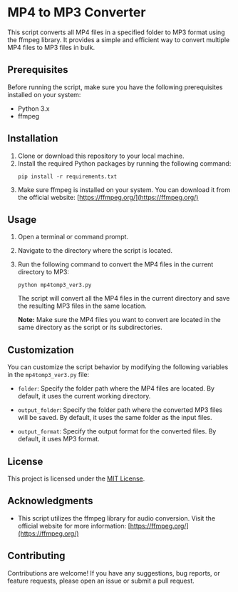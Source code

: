# MP4 to MP3 Converter

This script converts all MP4 files in a specified folder to MP3 format using the ffmpeg library. It provides a simple and efficient way to convert multiple MP4 files to MP3 files in bulk.

## Prerequisites

Before running the script, make sure you have the following prerequisites installed on your system:

- Python 3.x
- ffmpeg

## Installation

1. Clone or download this repository to your local machine.
2. Install the required Python packages by running the following command:
   ```
   pip install -r requirements.txt
   ```
3. Make sure ffmpeg is installed on your system. You can download it from the official website: [https://ffmpeg.org/](https://ffmpeg.org/)

## Usage

1. Open a terminal or command prompt.
2. Navigate to the directory where the script is located.
3. Run the following command to convert the MP4 files in the current directory to MP3:
   ```
   python mp4tomp3_ver3.py
   ```
   The script will convert all the MP4 files in the current directory and save the resulting MP3 files in the same location.

   **Note:** Make sure the MP4 files you want to convert are located in the same directory as the script or its subdirectories.

## Customization

You can customize the script behavior by modifying the following variables in the `mp4tomp3_ver3.py` file:

- `folder`: Specify the folder path where the MP4 files are located. By default, it uses the current working directory.

- `output_folder`: Specify the folder path where the converted MP3 files will be saved. By default, it uses the same folder as the input files.

- `output_format`: Specify the output format for the converted files. By default, it uses MP3 format.

## License

This project is licensed under the [MIT License](LICENSE).

## Acknowledgments

- This script utilizes the ffmpeg library for audio conversion. Visit the official website for more information: [https://ffmpeg.org/](https://ffmpeg.org/)

## Contributing

Contributions are welcome! If you have any suggestions, bug reports, or feature requests, please open an issue or submit a pull request.
